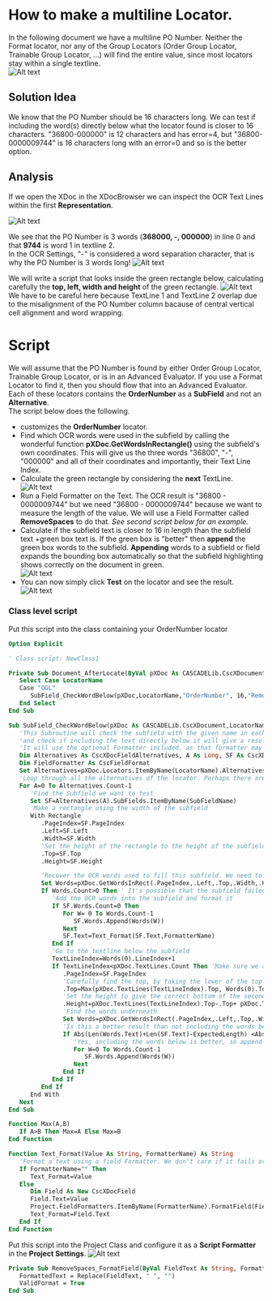 # How to make a multiline Locator. 
In the following document we have a multiline PO Number. Neither the Format locator, nor any of the Group Locators (Order Group Locator, Trainable Group Locator, ...) will find the entire value, since most locators stay within a single textline.  
![Alt text](images/PONumber.png)  

## Solution Idea 
We know that the PO Number should be 16 characters long. We can test if including the word(s) directly below what the locator found is closer to 16 characters. "36800-000000" is 12 characters and has error=4, but "36800-0000009744" is 16 characters long with an error=0 and so is the better option.

## Analysis
If we open the XDoc in the XDocBrowser we can inspect the OCR Text Lines within the first **Representation**.

![Alt text](images/XDocBrowserTextLines.png)

We see that the PO Number is 3 words (**368000, -, 000000**) in line 0 and that **9744** is word 1 in textline 2.  
In the OCR Settings, "-" is considered a word separation character, that is why the PO Number is 3 words long!
![Alt text](images/Omnipage_WordSepCharacters.png)

We will write a script that looks inside the green rectangle below, calculating carefully the **top, left, width and height** of the green rectangle. 
![Alt text](images/greenrectangle.png)  
We have to be careful here because TextLine 1 and TextLine 2 overlap due to the misalignment of the PO Number column bacause of  central vertical cell alignment and  word wrapping.



# Script 
We will assume that the PO Number is found by either Order Group Locator, Trainable Group Locator, or is in an Advanced Evaluator. If you use a Format Locator to find it, then you should flow that into an Advanced Evaluator. Each of these locators contains the **OrderNumber** as a **SubField** and not an **Alternative**.  
The script below does the following.
* customizes the **OrderNumber** locator.
* Find which OCR words were used in the subfield by calling the wonderful function **pXDoc.GetWordsInRectangle()** using the subfield's own coordinates. This will give us the three words "36800", "-", "000000" and all of their coordinates and importantly, their Text Line Index.
* Calculate the green rectangle by considering the **next** TextLine.  
![Alt text](images/greenrectangle.png) 
* Run a Field Formatter on the Text. The OCR result is "36800 - 0000009744" but we need "36800 - 0000009744" because we want to measure the length of the value. We will use a Field Formatter called **RemoveSpaces** to do that. *See second script below for an example.*
* Calculate if the subfield text is closer to 16 in length than the subfield text +green box text is. If the green box is "better" then **append** the green box words to the subfield. **Appending** words to a subfield or field expands the bounding box automatically so that the subfield highlighting shows correctly on the document in green.  
![Alt text](images/HighlightedOrderNumber.png)  
* You can now simply click **Test** on the locator and see the result.
![Alt text](images/TestButton.png)  

### Class level script
Put this script into the class containing your OrderNumber locator
```vb
Option Explicit

' Class script: NewClass1

Private Sub Document_AfterLocate(ByVal pXDoc As CASCADELib.CscXDocument, ByVal LocatorName As String)
   Select Case LocatorName
   Case "OGL"
      SubField_CheckWordBelow(pXDoc,LocatorName,"OrderNumber", 16,"RemoveSpaces")
   End Select
End Sub

Sub SubField_CheckWordBelow(pXDoc As CASCADELib.CscXDocument,LocatorName As String, SubFieldName As String, ExpectedLength As Long, FormatterName As String)
   'This Subroutine will check the subfield with the given name in each alternative in the locator
   'and check if including the text directly below it will give a result that is closer to ExpectedLength.
   'It will use the optional Formatter included, as that formatter may be needed to remove spaces or unnecessary characters
   Dim Alternatives As CscXDocFieldAlternatives, A As Long, SF As CscXDocSubField, Rectangle As New CscXDocField, Words As CscXDocWords, W As Long, TextLineIndex As Long
   Dim FieldFormatter As CscFieldFormat
   Set Alternatives=pXDoc.Locators.ItemByName(LocatorName).Alternatives
   'Loop through all the alternatives of the locator. Perhaps there are multiple results on the document
   For A=0 To Alternatives.Count-1
      'Find the Subfield we want to test
      Set SF=Alternatives(A).SubFields.ItemByName(SubFieldName)
      'Make a rectangle using the width of the subfield
      With Rectangle
         .PageIndex=SF.PageIndex
         .Left=SF.Left
         .Width=SF.Width
         'Set the height of the rectangle to the height of the subfield
         .Top=SF.Top
         .Height=SF.Height

         'Recover the OCR words used to fill this subfield. We need to find the OCR words, so we can get the line index, so we can look at the line below
         Set Words=pXDoc.GetWordsInRect(.PageIndex,.Left,.Top,.Width,.Height)
         If Words.Count>0 Then ' It's possible that the subfield failed to find anything, so nothing to do!
            'Add the OCR words into the subfield and format it
            If SF.Words.Count=0 Then
               For W= 0 To Words.Count-1
                  SF.Words.Append(Words(W))
               Next
               SF.Text=Text_Format(SF.Text,FormatterName)
            End If
            'Go to the textline below the subfield
            TextLineIndex=Words(0).LineIndex+1
            If TextLineIndex<pXDoc.TextLines.Count Then 'Make sure we are not on the last line of the document!!
               .PageIndex=SF.PageIndex
               'Carefully find the top, by taking the lower of the top of the next text line and the bottom of the current subfield, since textlines might be overlapping
               .Top=Max(pXDoc.TextLines(TextLineIndex).Top, Words(0).Top+Words(0).Height+1)
               'Set the height to give the correct bottom of the second text line
               .Height=pXDoc.TextLines(TextLineIndex).Top-.Top+ pXDoc.TextLines(TextLineIndex).Height-1
               'Find the words underneath
               Set Words=pXDoc.GetWordsInRect(.PageIndex,.Left,.Top,.Width,.Height)
               'Is this a better result than not including the words below
               If Abs(Len(Words.Text)+Len(SF.Text)-ExpectedLength) <Abs(Len(SF.Text)-ExpectedLength) Then
                  'Yes, including the words below is better, so append the words - this also will highlight the words in green in Validation
                  For W=0 To Words.Count-1
                     SF.Words.Append(Words(W))
                  Next
               End If
            End If
         End If
      End With
   Next
End Sub

Function Max(A,B)
   If A>B Then Max=A Else Max=B
End Function

Function Text_Format(Value As String, FormatterName) As String
   'Format a text using a field Formatter. We don't care if it fails or not.
   If FormatterName="" Then
      Text_Format=Value
   Else
      Dim Field As New CscXDocField
      Field.Text=Value
      Project.FieldFormatters.ItemByName(FormatterName).FormatField(Field)
      Text_Format=Field.Text
   End If
End Function
```
Put this script into the Project Class and configure it as a **Script Formatter** in the **Project Settings**.
![Alt text](images/ScriptFormatterConfig.png)
```vb
Private Sub RemoveSpaces_FormatField(ByVal FieldText As String, FormattedText As String, ErrDescription As String, ValidFormat As Boolean)
   FormattedText = Replace(FieldText, " ", "")
   ValidFormat = True
End Sub
```